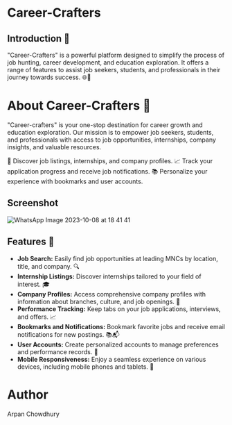 
# Career-Crafters

## Introduction 🌟

"Career-Crafters" is a powerful platform designed to simplify the process of job hunting, career development, and education exploration. It offers a range of features to assist job seekers, students, and professionals in their journey towards success. 🌐💼

# About Career-Crafters 🚀

"Career-crafters" is your one-stop destination for career growth and education exploration. Our mission is to empower job seekers, students, and professionals with access to job opportunities, internships, company insights, and valuable resources.

🎯 Discover job listings, internships, and company profiles.
📈 Track your application progress and receive job notifications.
📚 Personalize your experience with bookmarks and user accounts.

## Screenshot


![WhatsApp Image 2023-10-08 at 18 41 41](https://github.com/5h0ov/Career-Crafters/assets/114172928/beb39c0d-6534-4d62-839e-fe1be00973bd)


## Features 🎯

- **Job Search:** Easily find job opportunities at leading MNCs by location, title, and company. 🔍
- **Internship Listings:** Discover internships tailored to your field of interest. 🎓
- **Company Profiles:** Access comprehensive company profiles with information about branches, culture, and job openings. 🏢
- **Performance Tracking:** Keep tabs on your job applications, interviews, and offers. 📈
- **Bookmarks and Notifications:** Bookmark favorite jobs and receive email notifications for new postings. 📚📬
- **User Accounts:** Create personalized accounts to manage preferences and performance records. 👤
- **Mobile Responsiveness:** Enjoy a seamless experience on various devices, including mobile phones and tablets. 📱

# Author
Arpan Chowdhury
